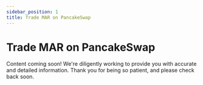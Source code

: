 ```yaml
---
sidebar_position: 1
title: Trade MAR on PancakeSwap
---
```


# Trade MAR on PancakeSwap

Content coming soon! We're diligently working to provide you with accurate and detailed information. Thank you for being so patient, and please check back soon. 